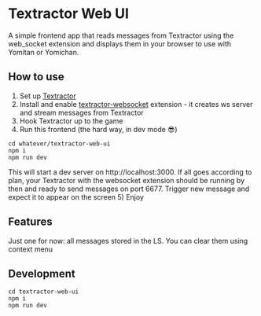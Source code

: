 # Textractor Web UI

A simple frontend app that reads messages from Textractor using the web_socket extension and displays them in your browser to use with Yomitan or Yomichan.

## How to use

1) Set up  [Textractor](https://github.com/Artikash/Textractor)
2) Install and enable [textractor-websocket](https://github.com/AuroraWright/textractor-websocket) extension - it creates ws server and stream messages from Textractor
3) Hook Textractor up to the game
4) Run this frontend (the hard way, in dev mode 😎)
```shell
cd whatever/textractor-web-ui
npm i
npm run dev
```
This will start a dev server on http://localhost:3000.
If all goes according to plan, your Textractor with the websocket extension should be running by then and ready to send messages on port 6677. Trigger new message and expect it to appear on the screen
5) Enjoy

## Features
Just one for now: all messages stored in the LS. You can clear them using context menu 

## Development
```shell
cd textractor-web-ui
npm i
npm run dev
```
